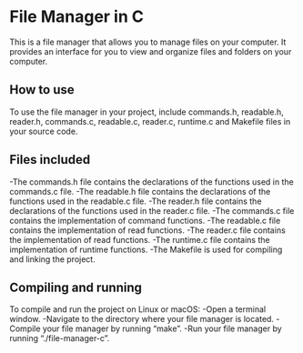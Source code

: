 # File Manager in C

This is a file manager that allows you to manage files on your computer.
It provides an interface for you to view and organize files and folders on your computer.

## How to use

To use the file manager in your project, include commands.h, readable.h, reader.h, commands.c, readable.c, reader.c, runtime.c and Makefile files in your source code.

## Files included

-The commands.h file contains the declarations of the functions used in the commands.c file. 
-The readable.h file contains the declarations of the functions used in the readable.c file. 
-The reader.h file contains the declarations of the functions used in the reader.c file. 
-The commands.c file contains the implementation of command functions. 
-The readable.c file contains the implementation of read functions. 
-The reader.c file contains the implementation of read functions. 
-The runtime.c file contains the implementation of runtime functions. 
-The Makefile is used for compiling and linking the project.

## Compiling and running

To compile and run the project on Linux or macOS:
-Open a terminal window.
-Navigate to the directory where your file manager is located.
-Compile your file manager by running “make”.
-Run your file manager by running “./file-manager-c”.

